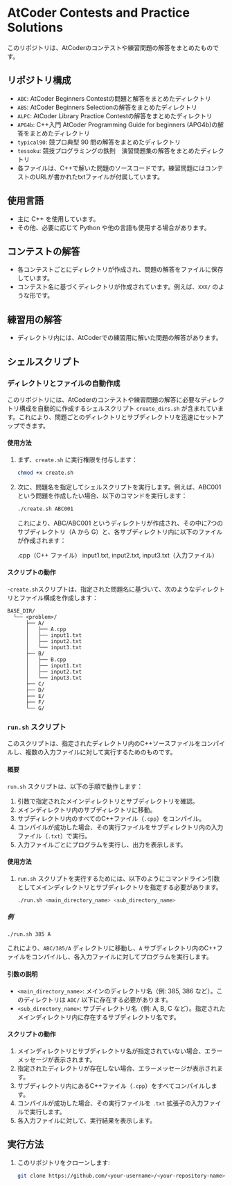 # AtCoder Contests and Practice Solutions

このリポジトリは、AtCoderのコンテストや練習問題の解答をまとめたものです。

## リポジトリ構成

- `ABC`: AtCoder Beginners Contestの問題と解答をまとめたディレクトリ
- `ABS`: AtCoder Beginners Selectionの解答をまとめたディレクトリ
- `ALPC`: AtCoder Library Practice Contestの解答をまとめたディレクトリ
- `APG4b`: C++入門 AtCoder Programming Guide for beginners (APG4b)の解答をまとめたディレクトリ
- `typical90`: 競プロ典型 90 問の解答をまとめたディレクトリ
- `tessoku`: 競技プログラミングの鉄則　演習問題集の解答をまとめたディレクトリ
- 各ファイルは、C++で解いた問題のソースコードです。練習問題にはコンテストのURLが書かれたtxtファイルが付属しています。

## 使用言語

- 主に C++ を使用しています。
- その他、必要に応じて Python や他の言語も使用する場合があります。

## コンテストの解答

- 各コンテストごとにディレクトリが作成され、問題の解答をファイルに保存しています。
- コンテスト名に基づくディレクトリが作成されています。例えば、`XXX/` のような形です。

## 練習用の解答

- ディレクトリ内には、AtCoderでの練習用に解いた問題の解答があります。

## シェルスクリプト

### ディレクトリとファイルの自動作成

このリポジトリには、AtCoderのコンテストや練習問題の解答に必要なディレクトリ構成を自動的に作成するシェルスクリプト `create_dirs.sh` が含まれています。これにより、問題ごとのディレクトリとサブディレクトリを迅速にセットアップできます。

#### 使用方法

1. まず、`create.sh` に実行権限を付与します：
   ```bash
   chmod +x create.sh
   ```

2. 次に、問題名を指定してシェルスクリプトを実行します。例えば、ABC001 という問題を作成したい場合、以下のコマンドを実行します：
   ```bash
   ./create.sh ABC001
   ```
   
   これにより、ABC/ABC001 というディレクトリが作成され、その中に7つのサブディレクトリ（A から G）と、各サブディレクトリ内に以下のファイルが作成されます：

   <subdirectory>.cpp（C++ ファイル）
   input1.txt, input2.txt, input3.txt（入力ファイル）

#### スクリプトの動作

-`create.sh`スクリプトは、指定された問題名に基づいて、次のようなディレクトリとファイル構成を作成します：

```
BASE_DIR/
  └── <problem>/
      ├── A/
      │   ├── A.cpp
      │   ├── input1.txt
      │   ├── input2.txt
      │   └── input3.txt
      ├── B/
      │   ├── B.cpp
      │   ├── input1.txt
      │   ├── input2.txt
      │   └── input3.txt
      ├── C/
      ├── D/
      ├── E/
      ├── F/
      └── G/
```

### `run.sh` スクリプト

このスクリプトは、指定されたディレクトリ内のC++ソースファイルをコンパイルし、複数の入力ファイルに対して実行するためのものです。

#### 概要

`run.sh` スクリプトは、以下の手順で動作します：

1. 引数で指定されたメインディレクトリとサブディレクトリを確認。
2. メインディレクトリ内のサブディレクトリに移動。
3. サブディレクトリ内のすべてのC++ファイル（`.cpp`）をコンパイル。
4. コンパイルが成功した場合、その実行ファイルをサブディレクトリ内の入力ファイル（`.txt`）で実行。
5. 入力ファイルごとにプログラムを実行し、出力を表示します。

#### 使用方法

1. `run.sh` スクリプトを実行するためには、以下のようにコマンドライン引数としてメインディレクトリとサブディレクトリを指定する必要があります。

   ```bash
   ./run.sh <main_directory_name> <sub_directory_name>
   ```
##### 例

 ```bash
./run.sh 385 A
 ```
これにより、`ABC/385/A` ディレクトリに移動し、`A` サブディレクトリ内のC++ファイルをコンパイルし、各入力ファイルに対してプログラムを実行します。

#### 引数の説明
- `<main_directory_name>`: メインのディレクトリ名（例: 385, 386 など）。このディレクトリは `ABC/` 以下に存在する必要があります。
- `<sub_directory_name>`: サブディレクトリ名（例: A, B, C など）。指定されたメインディレクトリ内に存在するサブディレクトリ名です。

#### スクリプトの動作
1. メインディレクトリとサブディレクトリ名が指定されていない場合、エラーメッセージが表示されます。
2. 指定されたディレクトリが存在しない場合、エラーメッセージが表示されます。
3. サブディレクトリ内にあるC++ファイル（`.cpp`）をすべてコンパイルします。
4. コンパイルが成功した場合、その実行ファイルを `.txt` 拡張子の入力ファイルで実行します。
5. 各入力ファイルに対して、実行結果を表示します。



## 実行方法

1. このリポジトリをクローンします:
   ```bash
   git clone https://github.com/<your-username>/<your-repository-name>.git
